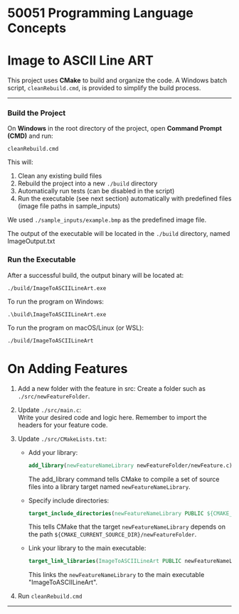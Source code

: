 # 50051 Programming Language Concepts  
# Image to ASCII Line ART

This project uses **CMake** to build and organize the code. A Windows batch script, `cleanRebuild.cmd`, is provided to simplify the build process.

---

### Build the Project

On **Windows** in the root directory of the project, open **Command Prompt (CMD)** and run: 

`cleanRebuild.cmd`

This will:

1. Clean any existing build files
2. Rebuild the project into a new `./build` directory
3. Automatically run tests (can be disabled in the script)
4. Run the executable (see next section) automatically with predefined files (image file paths in sample_inputs)

We used `./sample_inputs/example.bmp` as the predefined image file.

The output of the executable will be located in the `./build` directory, named ImageOutput.txt

### Run the Executable
After a successful build, the output binary will be located at:

`./build/ImageToASCIILineArt.exe`

To run the program on Windows:

`.\build\ImageToASCIILineArt.exe`

To run the program on macOS/Linux (or WSL):

`./build/ImageToASCIILineArt`

# On Adding Features

1. Add a new folder with the feature in src:
   Create a folder such as `./src/newFeatureFolder`.

2. Update `./src/main.c`:  
   Write your desired code and logic here. Remember to import the headers for your feature code.

3. Update `./src/CMakeLists.txt`:
   - Add your library:  
     ```cmake
     add_library(newFeatureNameLibrary newFeatureFolder/newFeature.c)
     ```
     The add_library command tells CMake to compile a set of source files into a library target named `newFeatureNameLibrary`.

   - Specify include directories:  
     ```cmake
     target_include_directories(newFeatureNameLibrary PUBLIC ${CMAKE_CURRENT_SOURCE_DIR}/newFeatureFolder)
     ```  
     This tells CMake that the target `newFeatureNameLibrary` depends on the path `${CMAKE_CURRENT_SOURCE_DIR}/newFeatureFolder`.

   - Link your library to the main executable:  
     ```cmake
     target_link_libraries(ImageToASCIILineArt PUBLIC newFeatureNameLibrary)
     ```  
     This links the `newFeatureNameLibrary` to the main executable "ImageToASCIILineArt".

4. Run `cleanRebuild.cmd`
--- 